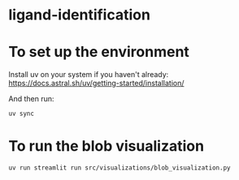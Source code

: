 # ligand-identification

# To set up the environment
Install uv on your system if you haven't already: https://docs.astral.sh/uv/getting-started/installation/

And then run:
```bash
uv sync
```

# To run the blob visualization
```bash
uv run streamlit run src/visualizations/blob_visualization.py
```